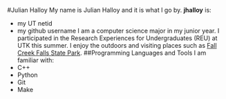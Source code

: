 #Julian Halloy
My name is Julian Halloy and it is what I go by.
**jhalloy** is:
- my UT netid
- my github username
I am a computer science major in my junior year. I participated in the Research Experiences for Undergraduates (REU) at UTK this summer. I enjoy the outdoors and visiting places such as [Fall Creek Falls State Park](https://tnstateparks.com/parks/fall-creek-falls).
##Programming Languages and Tools
I am familiar with:
- C++
- Python
- Git
- Make
